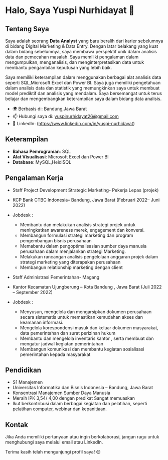 
# Halo, Saya Yuspi Nurhidayat 👋

## Tentang Saya
Saya adalah seorang **Data Analyst** yang baru beralih dari karier sebelumnya di bidang Digital Marketing & Data Entry. Dengan latar belakang yang kuat dalam bidang sebelumnya, saya membawa perspektif unik dalam analisis data dan pemecahan masalah. Saya memiliki pengalaman dalam mengumpulkan, menganalisis, dan menginterpretasikan data untuk membantu pengambilan keputusan yang lebih baik.

Saya memiliki keterampilan dalam menggunakan berbagai alat analisis data seperti SQL,Microsoft Excel dan Power BI. Saya juga memiliki pengetahuan dalam analisis data dan statistik yang memungkinkan saya untuk membuat model prediktif dan analisis yang mendalam. Saya bersemangat untuk terus belajar dan mengembangkan keterampilan saya dalam bidang data analisis.

- 🌍 Berbasis di: Bandung,Jawa Barat
- 📫 Hubungi saya di: yuspinurhidayat26@gmail.com
- 💼 LinkedIn: (https://www.linkedin.com/in/yuspi-nurhidayat)

## Keterampilan
- **Bahasa Pemrograman**: SQL
- **Alat Visualisasi**: Microsoft Excel dan Power BI
- **Database**: MySQL,HeidiSQL

## Pengalaman Kerja
- Staff Project Development Strategic Marketing- Pekerja Lepas (projek)
- KCP Bank CTBC Indonesia– Bandung, Jawa Barat	(Februari 2022– Juni 2022)
- Jobdesk :
  - Membantu dan melakukan analisis strategi projek untuk meningkatkan awareness merek, engagement dan konversi.
  - Membangun formulasi strategi marketing dan program pengembangan bisnis perusahaan 
  - Memabantu dalam pengoptimalisasian sumber daya manusia perusahaan dalam menjalankan strategi Marketing.
  - Melakukan rancangan analisis pengelolaan anggaran projek dalam strategi marketing yang diterapakan perusahaan
  - Membangun relationship marketing dengan client 
        

- Staff Administrasi Pemerintahan- Magang
- Kantor Kecamatan Ujungberung – Kota Bandung , Jawa Barat	(Juli 2022 – September 2022)
- Jobdesk :
  - Menyusun, mengelola dan mengarsipkan dokumen perusahaan secara sistematis untuk memastikan kemudahan akses dan keamanan informasi.
  - Mengelola korespondensi masuk dan keluar dokumen masyarakat, data pemerintahan dan surat perizinan hukum
  - Membantu dan mengelola inventaris kantor , serta membuat dan mengatur jadwal kegiatan pemerintahan
  - Membangun komunikasi dan membantu kegiatan sosialisasi pemerintahan kepada masyarakat 

## Pendidikan
- S1 Manajemen
- Universitas Informatika dan Bisnis Indonesia – Bandung, Jawa Barat
- Konsentrasi Manajemen Sumber Daya Manusia
- Meraih IPK 3,54/ 4,00 dengan predikat Sangat memuaskan
- Ikut berkontribusi dalam berbagai kegiatan dan pelatihan, seperti pelatihan computer, webinar dan kepanitiaan.


## Kontak
Jika Anda memiliki pertanyaan atau ingin berkolaborasi, jangan ragu untuk menghubungi saya melalui email atau LinkedIn.

Terima kasih telah mengunjungi profil saya! 😊
